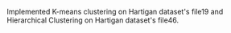 Implemented K-means clustering on Hartigan dataset's file19 and Hierarchical Clustering on Hartigan dataset's file46.

